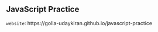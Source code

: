 <h2>JavaScript Practice</h2>
<code>website</code>: https://golla-udaykiran.github.io/javascript-practice